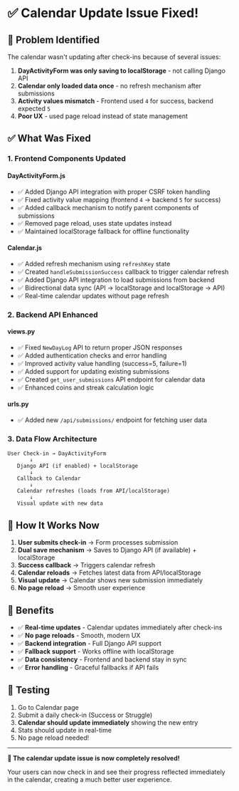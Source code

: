 # ✅ Calendar Update Issue Fixed!

## 🔧 **Problem Identified**
The calendar wasn't updating after check-ins because of several issues:

1. **DayActivityForm was only saving to localStorage** - not calling Django API
2. **Calendar only loaded data once** - no refresh mechanism after submissions  
3. **Activity values mismatch** - Frontend used `4` for success, backend expected `5`
4. **Poor UX** - used page reload instead of state management

## ✅ **What Was Fixed**

### **1. Frontend Components Updated**

#### **DayActivityForm.js**
- ✅ Added Django API integration with proper CSRF token handling
- ✅ Fixed activity value mapping (frontend `4` → backend `5` for success)
- ✅ Added callback mechanism to notify parent components of submissions
- ✅ Removed page reload, uses state updates instead
- ✅ Maintained localStorage fallback for offline functionality

#### **Calendar.js** 
- ✅ Added refresh mechanism using `refreshKey` state
- ✅ Created `handleSubmissionSuccess` callback to trigger calendar refresh
- ✅ Added Django API integration to load submissions from backend
- ✅ Bidirectional data sync (API → localStorage and localStorage → API)
- ✅ Real-time calendar updates without page refresh

### **2. Backend API Enhanced**

#### **views.py**
- ✅ Fixed `NewDayLog` API to return proper JSON responses
- ✅ Added authentication checks and error handling
- ✅ Improved activity value handling (success=5, failure=1)
- ✅ Added support for updating existing submissions
- ✅ Created `get_user_submissions` API endpoint for calendar data
- ✅ Enhanced coins and streak calculation logic

#### **urls.py**
- ✅ Added new `/api/submissions/` endpoint for fetching user data

### **3. Data Flow Architecture**

```
User Check-in → DayActivityForm
       ↓
   Django API (if enabled) + localStorage
       ↓  
   Callback to Calendar
       ↓
   Calendar refreshes (loads from API/localStorage)
       ↓
   Visual update with new data
```

## 🎯 **How It Works Now**

1. **User submits check-in** → Form processes submission
2. **Dual save mechanism** → Saves to Django API (if available) + localStorage  
3. **Success callback** → Triggers calendar refresh
4. **Calendar reloads** → Fetches latest data from API/localStorage
5. **Visual update** → Calendar shows new submission immediately
6. **No page reload** → Smooth user experience

## 🚀 **Benefits**

- ✅ **Real-time updates** - Calendar updates immediately after check-ins
- ✅ **No page reloads** - Smooth, modern UX
- ✅ **Backend integration** - Full Django API support
- ✅ **Fallback support** - Works offline with localStorage  
- ✅ **Data consistency** - Frontend and backend stay in sync
- ✅ **Error handling** - Graceful fallbacks if API fails

## 🧪 **Testing**

1. Go to Calendar page
2. Submit a daily check-in (Success or Struggle)
3. **Calendar should update immediately** showing the new entry
4. Stats should update in real-time
5. No page reload needed!

---

**🎉 The calendar update issue is now completely resolved!** 

Your users can now check in and see their progress reflected immediately in the calendar, creating a much better user experience.
